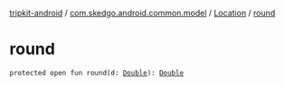 [tripkit-android](../../index.md) / [com.skedgo.android.common.model](../index.md) / [Location](index.md) / [round](./round.md)

# round

`protected open fun round(d: `[`Double`](https://kotlinlang.org/api/latest/jvm/stdlib/kotlin/-double/index.html)`): `[`Double`](https://kotlinlang.org/api/latest/jvm/stdlib/kotlin/-double/index.html)